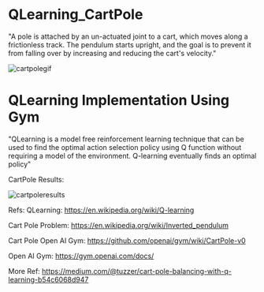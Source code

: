 # QLearning_CartPole
"A pole is attached by an un-actuated joint to a cart, which moves along a frictionless track. The pendulum starts upright, and the goal is to prevent it from falling over by increasing and reducing the cart's velocity."


![cartpolegif](https://user-images.githubusercontent.com/10358317/37607967-5a8c36fa-2baa-11e8-8a4f-86e443a66449.gif)



# QLearning Implementation Using Gym
"QLearning is a model free reinforcement learning technique that can be used to find the optimal action selection policy using Q function without requiring a model of the environment. Q-learning eventually finds an optimal policy"

CartPole Results:

![cartpoleresults](https://user-images.githubusercontent.com/10358317/37607866-2aac4858-2baa-11e8-9e1c-c07ba7004e70.png)


Refs: QLearning: https://en.wikipedia.org/wiki/Q-learning

Cart Pole Problem: https://en.wikipedia.org/wiki/Inverted_pendulum

Cart Pole Open AI Gym: https://github.com/openai/gym/wiki/CartPole-v0

Open AI Gym: https://gym.openai.com/docs/

More Ref: https://medium.com/@tuzzer/cart-pole-balancing-with-q-learning-b54c6068d947
